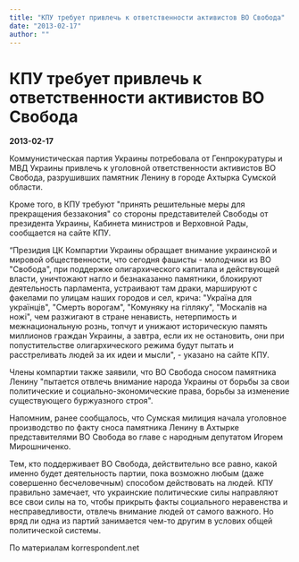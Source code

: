 ```yaml
---
title: "КПУ требует привлечь к ответственности активистов ВО Свобода"
date: "2013-02-17"
author: ""
---
```


# КПУ требует привлечь к ответственности активистов ВО Свобода

**2013-02-17** 

Коммунистическая партия Украины потребовала от Генпрокуратуры и МВД Украины привлечь к уголовной ответственности активистов ВО Свобода, разрушивших памятник Ленину в городе Ахтырка Сумской области.



Кроме того, в КПУ требуют "принять решительные меры для прекращения беззакония" со стороны представителей Свободы от президента Украины, Кабинета министров и Верховной Рады, сообщается на сайте КПУ.

“Президия ЦК Компартии Украины обращает внимание украинской и мировой общественности, что сегодня фашисты - молодчики из ВО "Свобода", при поддержке олигархического капитала и действующей власти, уничтожают нагло и безнаказанно памятники, блокируют деятельность парламента, устраивают там драки, маршируют с факелами по улицам наших городов и сел, крича: "Україна для українців", "Смерть ворогам", "Комуняку на гілляку", "Москалів на ножі", чем разжигают в стране ненависть, нетерпимость и межнациональную рознь, топчут и унижают историческую память миллионов граждан Украины, а завтра, если их не остановить, они при попустительстве олигархического режима будут пытать и расстреливать людей за их идеи и мысли", - указано на сайте КПУ.



Члены компартии также заявили, что ВО Свобода сносом памятника Ленину "пытается отвлечь внимание народа Украины от борьбы за свои политические и социально-экономические права, борьбы за изменение существующего буржуазного строя".

Напомним, ранее сообщалось, что Сумская милиция начала уголовное производство по факту сноса памятника Ленину в Ахтырке представителями ВО Свобода во главе с народным депутатом Игорем Мирошниченко.

Тем, кто поддерживает ВО Свобода, действительно все равно, какой именно будет деятельность партии, пока возможно любым (даже совершенно бесчеловечным) способом действовать на людей. КПУ правильно замечает, что украинские политические силы направляют все свои силы на то, чтобы прикрыть факты социального неравенства и несправедливости, отвлечь внимание людей от самого важного. Но вряд ли одна из партий занимается чем-то другим в услових общей политической системы.

По материалам korrespondent.net